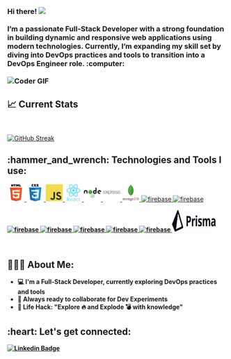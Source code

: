 <h3 align="left">
 <abc>
  <br>Hi there! <img src="https://user-images.githubusercontent.com/42378118/110234147-e3259600-7f4e-11eb-95be-0c4047144dea.gif" width="30"><br>
  <br>I’m a passionate Full-Stack Developer with a strong foundation in building dynamic and responsive web applications using modern technologies. Currently, I’m expanding my skill set by diving into DevOps practices and tools to transition into a DevOps Engineer role. :computer:<br>
  <br>
    <img src="https://media.giphy.com/media/SWoSkN6DxTszqIKEqv/giphy.gif" alt="Coder GIF" width="500">
 </abc>
</h3> 

## :chart_with_upwards_trend: Current Stats

<br />

<a href="https://git.io/streak-stats"><img src="https://streak-stats.demolab.com?user=AthkiaAdiba&theme=whatsapp-light2" alt="GitHub Streak" /></a>
<br/>

<h2 align="left">:hammer_and_wrench: Technologies and Tools I use:</h2>
<p align="left">
    <a href="https://www.w3.org/html/" target="_blank"> <img src="https://raw.githubusercontent.com/devicons/devicon/master/icons/html5/html5-original-wordmark.svg" alt="html5" width="40" height="40"/> </a>
    <a href="https://www.w3schools.com/css/" target="_blank"> <img src="https://raw.githubusercontent.com/devicons/devicon/master/icons/css3/css3-original-wordmark.svg" alt="css3" width="40" height="40"/> </a>
    <a href="https://developer.mozilla.org/en-US/docs/Web/JavaScript" target="_blank"> <img src="https://raw.githubusercontent.com/devicons/devicon/master/icons/javascript/javascript-original.svg" alt="javascript" width="40" height="40"/> </a>
  <a href="https://reactjs.org/" target="_blank"> <img src="https://raw.githubusercontent.com/devicons/devicon/master/icons/react/react-original-wordmark.svg" alt="react" width="40" height="40"/> </a>
      <a href="https://nodejs.org" target="_blank"> <img src="https://raw.githubusercontent.com/devicons/devicon/master/icons/nodejs/nodejs-original-wordmark.svg" alt="nodejs" width="40" height="40"/> </a>
    <a href="https://expressjs.com" target="_blank"> <img src="https://raw.githubusercontent.com/devicons/devicon/master/icons/express/express-original-wordmark.svg" alt="express" width="40" height="40"/> </a>
    <a href="https://www.mongodb.com/" target="_blank"> <img src="https://raw.githubusercontent.com/devicons/devicon/master/icons/mongodb/mongodb-original-wordmark.svg" alt="mongodb" width="40" height="40"/> </a>
 <a href="https://firebase.google.com/" target="_blank"> <img src="https://www.vectorlogo.zone/logos/firebase/firebase-icon.svg" alt="firebase" width="40" height="40"/> </a>
 <a href="https://firebase.google.com/" target="_blank"> <img src="https://res.cloudinary.com/dv6fgvj2c/image/upload/v1718341919/dvnzqvfgox4fofa7b8d7.png" alt="firebase" width="40" height="40"/> </a>
 <br/>
 <br/>
 <b/>
 <a href="https://firebase.google.com/" target="_blank"> <img src="https://raw.githubusercontent.com/marwin1991/profile-technology-icons/refs/heads/main/icons/typescript.png" alt="firebase" width="40" height="40"/> </a>
 <a href="https://firebase.google.com/" target="_blank"> <img src="https://raw.githubusercontent.com/marwin1991/profile-technology-icons/refs/heads/main/icons/redux.png" alt="firebase" width="40" height="40"/> </a>
 <a href="https://firebase.google.com/" target="_blank"> <img src="https://raw.githubusercontent.com/marwin1991/profile-technology-icons/refs/heads/main/icons/postgresql.png" alt="firebase" width="40" height="40"/> </a>
 <a href="https://firebase.google.com/" target="_blank"> <img src="https://raw.githubusercontent.com/marwin1991/profile-technology-icons/refs/heads/main/icons/next_js.png" alt="firebase" width="40" height="40"/> </a>
 <a href="https://firebase.google.com/" target="_blank"> <img src="https://res.cloudinary.com/dv6fgvj2c/image/upload/v1747300119/430-4309574_mongoose-js-logo-hd-png-download_uedh6x.jpg" alt="firebase" width="70" height="50"/> </a>
 <a href="https://firebase.google.com/" target="_blank"> <img src="https://raw.githubusercontent.com/prisma/presskit/main/Assets/Prisma-DarkLogo.png" alt="firebase" width="100" height="50"/> </a>
    </p>
 <br/>
<h2 align="left">👨🏻‍💻 About Me:</h2>

- :computer: I'm a Full-Stack Developer, currently exploring DevOps practices and tools
- :rocket: Always ready to collaborate for Dev Experiments
- :dart: Life Hack: "Explore :fire: and Explode :bomb: with knowledge"

<h2 align="left">:heart: Let's get connected:</h2>

[![Linkedin Badge](https://img.shields.io/badge/-AthkiaAdiba-blue?style=flat-square&logo=Linkedin&logoColor=white&link=https://www.linkedin.com/in/athkia-adiba-tonne/)](https://www.linkedin.com/in/athkia-adiba-tonne/) 
